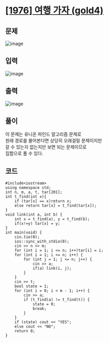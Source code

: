 # [[1976] 여행 가자 (gold4)](https://www.acmicpc.net/problem/1976)
## 문제
![image](https://github.com/daehan-86/baekjoon_study_with_cpp/assets/78295295/4a5c3c10-73ab-4443-b14c-9576669c21ef)

## 입력
![image](https://github.com/daehan-86/baekjoon_study_with_cpp/assets/78295295/797fbdfc-b397-4d56-934a-4cb311792394)

## 출력
![image](https://github.com/daehan-86/baekjoon_study_with_cpp/assets/78295295/ee729da3-68c3-4387-95aa-de8199713077)

## 풀이
이 문제는 유니온 파인드 알고리즘 문제로  
원래 경로를 물어본다면 상당히 오래걸릴 문제이지만  
갈 수 있는지 없는지만 보면 되는 문제이므로  
집합으로 풀 수 있다.  

## 코드
```
#include<iostream>
using namespace std;
int n, m, a, t, tar[201];
int t_find(int x){
	if (tar[x] == x)return x;
	else return tar[x] = t_find(tar[x]);
}
void link(int a, int b) {
	int x = t_find(a), y = t_find(b);
	if(x!=y) tar[x] = y;
}
int main(void) {
	cin.tie(0);
	ios::sync_with_stdio(0);
	cin >> n >> m;
	for (int i = 1; i <= n; i++)tar[i] = i;
	for (int i = 1; i <= n; i++) {
		for (int j = 1; j <= n; j++) {
			cin >> a;
			if(a) link(i, j);
		}
	}
	cin >> t;
	bool state = 1;
	for (int i = 0; i < m - 1; i++) {
		cin >> a;
		if (t_find(a) != t_find(t)) {
			state = 0;
			break;
		}
	}
	if (state) cout << "YES";
	else cout << "NO";
	return 0;
}
```
